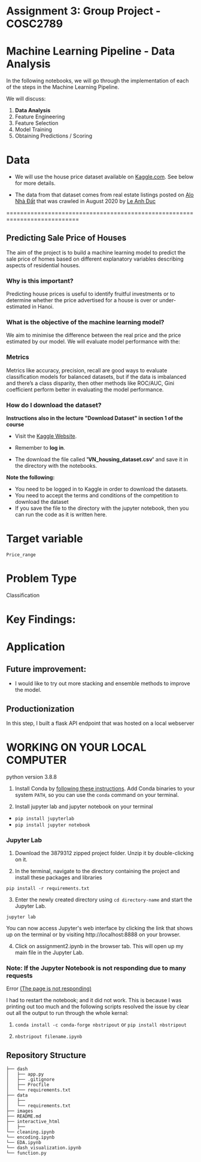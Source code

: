 # Assignment 3: Group Project - COSC2789

# Machine Learning Pipeline - Data Analysis

In the following notebooks, we will go through the implementation of each of the steps in the Machine Learning Pipeline. 

We will discuss:

1. **Data Analysis**
2. Feature Engineering
3. Feature Selection
4. Model Training
5. Obtaining Predictions / Scoring

# Data
+ We will use the house price dataset available on [Kaggle.com](https://www.kaggle.com/c/house-prices-advanced-regression-techniques/data). See below for more details.

+ The data from that dataset comes from real estate listings posted on [Alo Nhà Đất](https://alonhadat.com.vn) that was crawled in August 2020 by [Le Anh Duc](https://www.kaggle.com/ladcva)

===========================================================================

## Predicting Sale Price of Houses

The aim of the project is to build a machine learning model to predict the sale price of homes based on different explanatory variables describing aspects of residential houses.


### Why is this important? 

Predicting house prices is useful to identify fruitful investments or to determine whether the price advertised for a house is over or under-estimated in Hanoi.


### What is the objective of the machine learning model?

We aim to minimise the difference between the real price and the price estimated by our model. We will evaluate model performance with the:

### Metrics
Metrics like accuracy, precision, recall are good ways to evaluate classification models for balanced datasets, but if the data is imbalanced and there’s a class disparity, then other methods like ROC/AUC, Gini coefficient perform better in evaluating the model performance.


### How do I download the dataset?

**Instructions also in the lecture "Download Dataset" in section 1 of the course**

- Visit the [Kaggle Website](https://www.kaggle.com/ladcva/vietnam-housing-dataset-hanoi).

- Remember to **log in**.

- The download the file called **'VN_housing_dataset.csv'** and save it in the directory with the notebooks.



**Note the following:**

-  You need to be logged in to Kaggle in order to download the datasets.
-  You need to accept the terms and conditions of the competition to download the dataset
-  If you save the file to the directory with the jupyter notebook, then you can run the code as it is written here.






# Target variable
`Price_range`

# Problem Type
Classification 



# Key Findings:




# Application



## Future improvement:
+ I would like to try out more stacking and ensemble methods to improve the model.

## Productionization

In this step, I built a flask API endpoint that was hosted on a local webserver 

# WORKING ON YOUR LOCAL COMPUTER

python version 3.8.8

1. Install Conda
   by [following these instructions](https://conda.io/projects/conda/en/latest/user-guide/install/index.html). Add Conda
   binaries to your system `PATH`, so you can use the `conda` command on your terminal.

2. Install jupyter lab and jupyter notebook on your terminal

+ `pip install jupyterlab`
+ `pip install jupyter notebook`

### Jupyter Lab

1. Download the 3879312 zipped project folder. Unzip it by double-clicking on it.

2. In the terminal, navigate to the directory containing the project and install these packages and libraries

```
pip install -r requirements.txt
```

3. Enter the newly created directory using `cd directory-name` and start the Jupyter Lab.

```
jupyter lab

```

You can now access Jupyter's web interface by clicking the link that shows up on the terminal or by
visiting http://localhost:8888 on your browser.

4. Click on assignment2.ipynb in the browser tab. This will open up my main file in the Jupyter Lab.

### Note: If the Jupyter Notebook is not responding due to many requests

Error [(The page is not responding)](https://stackoverflow.com/questions/48615535/jupyter-notebook-takes-forever-to-open-and-then-pages-unresponsive-mathjax-i)

I had to restart the notebook; and it did not work. This is because I was printing out too much and the following
scripts resolved the issue by clear out all the output to run through the whole kernal:

1. `conda install -c conda-forge nbstripout` or `pip install nbstripout`

2. `nbstripout filename.ipynb`



## Repository Structure
```
├── dash
│   ├── app.py
│   ├── .gitignore
│   ├── Procfile
│   └── requirements.txt
├── data
│   ├── 
│   └── requirements.txt
├── images
├── README.md
├── interactive_html
│   ├── 
└── cleaning.ipynb
└── encoding.ipynb
└── EDA.ipynb
└── dash_visualization.ipynb
└── function.py
```

